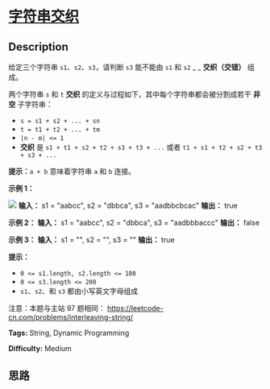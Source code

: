 # [字符串交织][title]

## Description

给定三个字符串 `s1`、`s2`、`s3`，请判断 `s3` 能不能由 `s1` 和 `s2` _ _ **交织（交错）**  组成。

两个字符串 `s` 和 `t` **交织**  的定义与过程如下，其中每个字符串都会被分割成若干 **非空** 子字符串：

  * `s = s1 + s2 + ... + sn`
  * `t = t1 + t2 + ... + tm`
  * `|n - m| <= 1`
  * **交织** 是 `s1 + t1 + s2 + t2 + s3 + t3 + ...` 或者 `t1 + s1 + t2 + s2 + t3 + s3 + ...`

**提示：**`a + b` 意味着字符串 `a` 和 `b` 连接。



**示例 1：**

![](https://assets.leetcode.com/uploads/2020/09/02/interleave.jpg)
            **输入：** s1 = "aabcc", s2 = "dbbca", s3 = "aadbbcbcac"    **输出：** true    

**示例 2：**
            **输入：** s1 = "aabcc", s2 = "dbbca", s3 = "aadbbbaccc"    **输出：** false    

**示例 3：**
            **输入：** s1 = "", s2 = "", s3 = ""    **输出：** true    



**提示：**

  * `0 <= s1.length, s2.length <= 100`
  * `0 <= s3.length <= 200`
  * `s1`、`s2`、和 `s3` 都由小写英文字母组成



注意：本题与主站 97 题相同： <https://leetcode-cn.com/problems/interleaving-string/>


**Tags:** String, Dynamic Programming

**Difficulty:** Medium

## 思路

[title]: https://leetcode-cn.com/problems/IY6buf
